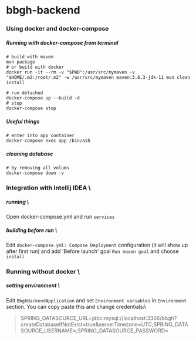 # bbgh-backend

### Using docker and docker-compose

##### Running with docker-compose from terminal
```shell
# build with maven
mvn package
# or build with docker
docker run -it --rm -v "$PWD":/usr/src/mymaven -v "$HOME/.m2:/root/.m2" -w /usr/src/mymaven maven:3.6.3-jdk-11 mvn clean install

# run detached
docker-compose up --build -d
# stop
docker-compose stop
```

##### Useful things

```shell
# enter into app container
docker-compose exec app /bin/ash
```

##### cleaning database
```
# by removing all volums
docker-compose down -v
```

### Integration with Intellij IDEA \
##### running \
Open docker-compose.yml and run `services`

##### building before run \
Edit `docker-compose.yml: Compose Deployment` configuration (it will show up after first run) and add 'Before launch' goal `Run maven goal` and choose `install`


### Running without docker \
##### setting environment \

Edit `BbghBackendApplication` and set `Environment variables` in `Environment` section.
You can copy paste this and change credentials:\
> SPRING_DATASOURCE_URL=jdbc:mysql://localhost:3306/bbgh?createDatabaseIfNotExist=true&serverTimezone=UTC;SPRING_DATASOURCE_USERNAME=<username>;SPRING_DATASOURCE_PASSWORD=<password>